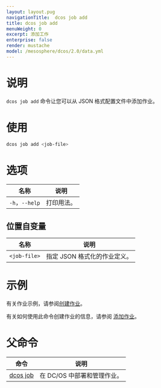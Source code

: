 ```yaml
---
layout: layout.pug
navigationTitle:  dcos job add
title: dcos job add
menuWeight: 0
excerpt: 添加工作
enterprise: false
render: mustache
model: /mesosphere/dcos/2.0/data.yml
---
```


# 说明

`dcos job add` 命令让您可以从 JSON 格式配置文件中添加作业。

# 使用

```bash
dcos job add <job-file>
```
# 选项

| 名称 | 说明 |
|---------|-------------|
|`-h`，`--help` | 打印用法。 |

## 位置自变量

| 名称 | 说明 |
|---------|-------------|
| `<job-file>` | 指定 JSON 格式化的作业定义。|



# 示例

有关作业示例，请参阅[创建作业](/mesosphere/dcos/2.0/deploying-jobs/examples/#create-job)。

有关如何使用此命令创建作业的信息，请参阅 [添加作业](/mesosphere/dcos/2.0/deploying-jobs/quickstart/#add-a-job-2)。

# 父命令

| 命令 | 说明 |
|---------|-------------|
|  [dcos job](/mesosphere/dcos/2.0/cli/command-reference/dcos-job/)  | 在 DC/OS 中部署和管理作业。|
